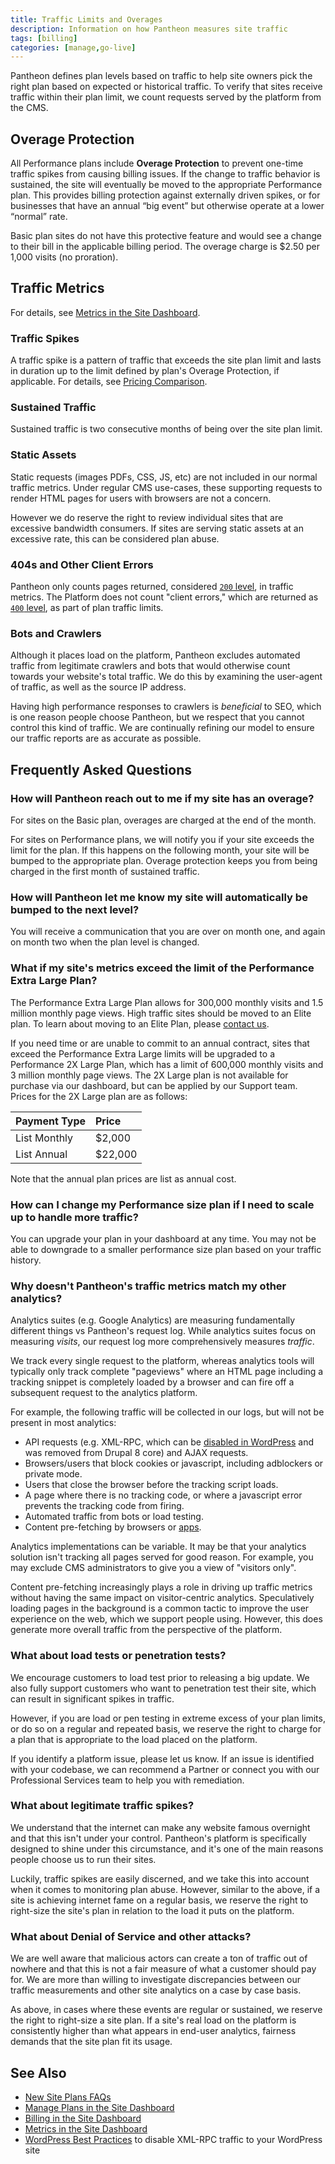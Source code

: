 ```yaml
---
title: Traffic Limits and Overages
description: Information on how Pantheon measures site traffic
tags: [billing]
categories: [manage,go-live]
---
```

Pantheon defines plan levels based on traffic to help site owners pick the right plan based on expected or historical traffic. To verify that sites receive traffic within their plan limit, we count requests served by the platform from the CMS.

## Overage Protection
All Performance plans include **Overage Protection** to prevent one-time traffic spikes from causing billing issues. If the change to traffic behavior is sustained, the site will eventually be moved to the appropriate Performance plan. This provides billing protection against externally driven spikes, or for businesses that have an annual “big event” but otherwise operate at a lower “normal” rate.

Basic plan sites do not have this protective feature and would see a change to their bill in the applicable billing period. The overage charge is $2.50 per 1,000 visits (no proration).

## Traffic Metrics

<Partial file="traffic-dl.md" />

For details, see [Metrics in the Site Dashboard](/metrics/).

### Traffic Spikes
A traffic spike is a pattern of traffic that exceeds the site plan limit and lasts in duration up to the limit defined by plan's Overage Protection, if applicable. For details, see [Pricing Comparison](https://pantheon.io/plans/pricing-comparison).

### Sustained Traffic
Sustained traffic is two consecutive months of being over the site plan limit.

### Static Assets
Static requests (images PDFs, CSS, JS, etc) are not included in our normal traffic metrics. Under regular CMS use-cases, these supporting requests to render HTML pages for users with browsers are not a concern.

However we do reserve the right to review individual sites that are excessive bandwidth consumers. If sites are serving static assets at an excessive rate, this can be considered plan abuse.

### 404s and Other Client Errors
Pantheon only counts pages returned, considered [`200` level](https://en.wikipedia.org/wiki/List_of_HTTP_status_codes#2xx_Success), in traffic metrics. The Platform does not count "client errors," which are returned as [`400` level](https://en.wikipedia.org/wiki/List_of_HTTP_status_codes#4xx_Client_errors), as part of plan traffic limits.

### Bots and Crawlers
Although it places load on the platform, Pantheon excludes automated traffic from legitimate crawlers and bots that would otherwise count towards your website's total traffic. We do this by examining the user-agent of traffic, as well as the source IP address.

Having high performance responses to crawlers is _beneficial_ to SEO, which is one reason people choose Pantheon, but we respect that you cannot control this kind of traffic. We are continually refining our model to ensure our traffic reports are as accurate as possible.

## Frequently Asked Questions

### How will Pantheon reach out to me if my site has an overage?
For sites on the Basic plan, overages are charged at the end of the month.

For sites on Performance plans, we will notify you if your site exceeds the limit for the plan. If this happens on the following month, your site will be bumped to the appropriate plan. Overage protection keeps you from being charged in the first month of sustained traffic.

### How will Pantheon let me know my site will automatically be bumped to the next level?
You will receive a communication that you are over on month one, and again on month two when the plan level is changed.

### What if my site's metrics exceed the limit of the Performance Extra Large Plan?
The Performance Extra Large Plan allows for 300,000 monthly visits and 1.5 million monthly page views. High traffic sites should be moved to an Elite plan. To learn about moving to an Elite Plan, please [contact us](https://pantheon.io/contact-us?docs).

If you need time or are unable to commit to an annual contract, sites that exceed the Performance Extra Large limits will be upgraded to a Performance 2X Large Plan, which has a limit of 600,000 monthly visits and 3 million monthly page views. The 2X Large plan is not available for purchase via our dashboard, but can be applied by our Support team. Prices for the 2X Large plan are as follows:

| Payment Type      | Price            |
|:----------------- |:---------------- |
| List Monthly      |  $2,000          |
| List Annual       |  $22,000         |

Note that the annual plan prices are list as annual cost.

### How can I change my Performance size plan if I need to scale up to handle more traffic?
You can upgrade your plan in your dashboard at any time. You may not be able to downgrade to a smaller performance size plan based on your traffic history.

### Why doesn't Pantheon's traffic metrics match my other analytics?
Analytics suites (e.g. Google Analytics) are measuring fundamentally different things vs Pantheon's request log. While analytics suites focus on measuring _visits_, our request log more comprehensively measures _traffic_.

We track every single request to the platform, whereas analytics tools will typically only track complete "pageviews" where an HTML page including a tracking snippet is completely loaded by a browser and can fire off a subsequent request to the analytics platform.

For example, the following traffic will be collected in our logs, but will not be present in most analytics:

- API requests (e.g. XML-RPC, which can be [disabled in WordPress](/wordpress-best-practices#avoid-xml-rpc-attacks) and was removed from Drupal 8 core) and AJAX requests.
- Browsers/users that block cookies or javascript, including adblockers or private mode.
- Users that close the browser before the tracking script loads.
- A page where there is no tracking code, or where a javascript error prevents the tracking code from firing.
- Automated traffic from bots or load testing.
- Content pre-fetching by browsers or [apps](https://www.facebook.com/business/help/1514372351922333).

Analytics implementations can be variable. It may be that your analytics solution isn't tracking all pages served for good reason. For example, you may exclude CMS administrators to give you a view of "visitors only".

Content pre-fetching increasingly plays a role in driving up traffic metrics without having the same impact on visitor-centric analytics. Speculatively loading pages in the background is a common tactic to improve the user experience on the web, which we support people using. However, this does generate more overall traffic from the perspective of the platform.

### What about load tests or penetration tests?
We encourage customers to load test prior to releasing a big update. We also fully support customers who want to penetration test their site, which can result in significant spikes in traffic.

However, if you are load or pen testing in extreme excess of your plan limits, or do so on a regular and repeated basis, we reserve the right to charge for a plan that is appropriate to the load placed on the platform. 

If you identify a platform issue, please let us know. If an issue is identified with your codebase, we can recommend a Partner or connect you with our Professional Services team to help you with remediation.

### What about legitimate traffic spikes?
We understand that the internet can make any website famous overnight and that this isn't under your control. Pantheon's platform is specifically designed to shine under this circumstance, and it's one of the main reasons people choose us to run their sites.

Luckily, traffic spikes are easily discerned, and we take this into account when it comes to monitoring plan abuse. However, similar to the above, if a site is achieving internet fame on a regular basis, we reserve the right to right-size the site's plan in relation to the load it puts on the platform.

### What about Denial of Service and other attacks?
We are well aware that malicious actors can create a ton of traffic out of nowhere and that this is not a fair measure of what a customer should pay for. We are more than willing to investigate discrepancies between our traffic measurements and other site analytics on a case by case basis.

As above, in cases where these events are regular or sustained, we reserve the right to right-size a site plan. If a site's real load on the platform is consistently higher than what appears in end-user analytics, fairness demands that the site plan fit its usage.

## See Also

- [New Site Plans FAQs](/new-plans-faq/)
- [Manage Plans in the Site Dashboard](/site-plan/)
- [Billing in the Site Dashboard](/site-billing/)
- [Metrics in the Site Dashboard](/metrics/)
- [WordPress Best Practices](/wordpress-best-practices/#avoid-xml-rpc-attacks) to disable XML-RPC traffic to your WordPress site
